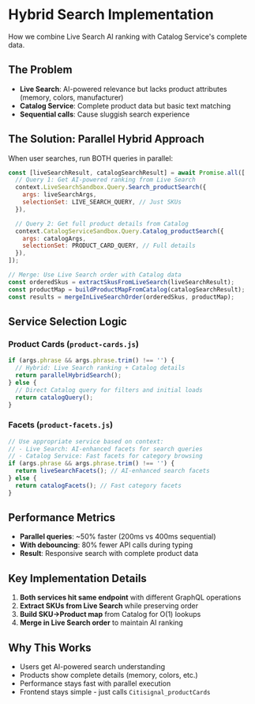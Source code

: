 # Hybrid Search Implementation

How we combine Live Search AI ranking with Catalog Service's complete data.

## The Problem

- **Live Search**: AI-powered relevance but lacks product attributes (memory, colors, manufacturer)
- **Catalog Service**: Complete product data but basic text matching
- **Sequential calls**: Cause sluggish search experience

## The Solution: Parallel Hybrid Approach

When user searches, run BOTH queries in parallel:

```javascript
const [liveSearchResult, catalogSearchResult] = await Promise.all([
  // Query 1: Get AI-powered ranking from Live Search
  context.LiveSearchSandbox.Query.Search_productSearch({
    args: liveSearchArgs,
    selectionSet: LIVE_SEARCH_QUERY, // Just SKUs
  }),

  // Query 2: Get full product details from Catalog
  context.CatalogServiceSandbox.Query.Catalog_productSearch({
    args: catalogArgs,
    selectionSet: PRODUCT_CARD_QUERY, // Full details
  }),
]);

// Merge: Use Live Search order with Catalog data
const orderedSkus = extractSkusFromLiveSearch(liveSearchResult);
const productMap = buildProductMapFromCatalog(catalogSearchResult);
const results = mergeInLiveSearchOrder(orderedSkus, productMap);
```

## Service Selection Logic

### Product Cards (`product-cards.js`)

```javascript
if (args.phrase && args.phrase.trim() !== '') {
  // Hybrid: Live Search ranking + Catalog details
  return parallelHybridSearch();
} else {
  // Direct Catalog query for filters and initial loads
  return catalogQuery();
}
```

### Facets (`product-facets.js`)

```javascript
// Use appropriate service based on context:
// - Live Search: AI-enhanced facets for search queries
// - Catalog Service: Fast facets for category browsing
if (args.phrase && args.phrase.trim() !== '') {
  return liveSearchFacets(); // AI-enhanced search facets
} else {
  return catalogFacets(); // Fast category facets
}
```

## Performance Metrics

- **Parallel queries**: ~50% faster (200ms vs 400ms sequential)
- **With debouncing**: 80% fewer API calls during typing
- **Result**: Responsive search with complete product data

## Key Implementation Details

1. **Both services hit same endpoint** with different GraphQL operations
2. **Extract SKUs from Live Search** while preserving order
3. **Build SKU→Product map** from Catalog for O(1) lookups
4. **Merge in Live Search order** to maintain AI ranking

## Why This Works

- Users get AI-powered search understanding
- Products show complete details (memory, colors, etc.)
- Performance stays fast with parallel execution
- Frontend stays simple - just calls `Citisignal_productCards`
